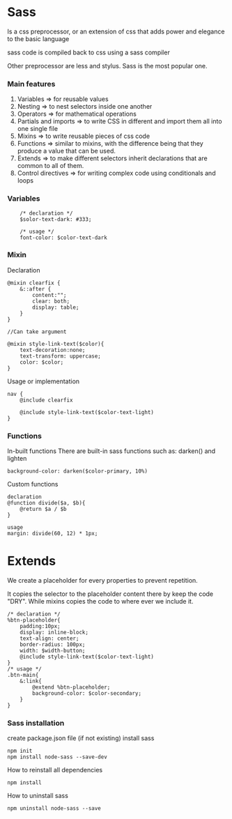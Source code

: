 # Sass

Is a css preprocessor, or an extension of css that adds power and elegance to the basic language

sass code is compiled back to css using a sass compiler

Other preprocessor are less and stylus. Sass is the most popular one.

### Main features

1. Variables => for reusable values
2. Nesting => to nest selectors inside one another
3. Operators => for mathematical operations
4. Partials and imports => to write CSS in different and import them all into one single file
5. Mixins => to write reusable pieces of css code
6. Functions => similar to mixins, with the difference being that they produce a value that can be used.
7. Extends => to make different selectors inherit declarations that are common to all of them.
8. Control directives => for writing complex code using conditionals and loops

### Variables

```
    /* declaration */
    $solor-text-dark: #333;

    /* usage */
    font-color: $color-text-dark
```

### Mixin

Declaration

```
@mixin clearfix {
    &::after {
        content:"";
        clear: both;
        display: table;
    }
}

//Can take argument

@mixin style-link-text($color){
    text-decoration:none;
    text-transform: uppercase;
    color: $color;
}
```

Usage or implementation

```
nav {
    @include clearfix

    @include style-link-text($color-text-light)
}
```

### Functions

In-built functions
There are built-in sass functions such as:
darken() and lighten

```
background-color: darken($color-primary, 10%)
```

Custom functions

```
declaration
@function divide($a, $b){
    @return $a / $b
}

usage
margin: divide(60, 12) * 1px;

```

# Extends

We create a placeholder for every properties to prevent repetition.

It copies the selector to the placeholder content there by keep the code "DRY". While mixins copies the code to where ever we include it.

```
/* declaration */
%btn-placeholder{
    padding:10px;
    display: inline-block;
    text-align: center;
    border-radius: 100px;
    width: $width-button;
    @include style-link-text($color-text-light)
}
/* usage */
.btn-main{
    &:link{
        @extend %btn-placeholder;
        background-color: $color-secondary;
    }
}
```

### Sass installation

create package.json file (if not existing)
install sass

```
npm init
npm install node-sass --save-dev
```

How to reinstall all dependencies

```
npm install
```

How to uninstall sass

```
npm uninstall node-sass --save
```
